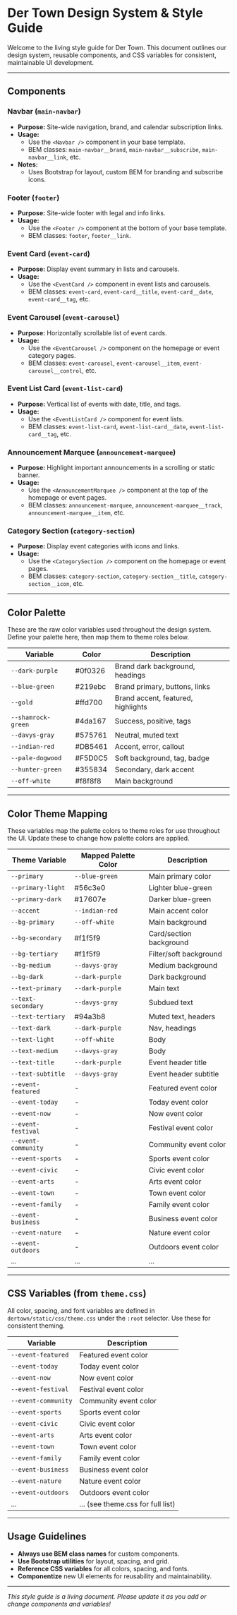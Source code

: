 # Der Town Design System & Style Guide

Welcome to the living style guide for Der Town. This document outlines our design system, reusable components, and CSS variables for consistent, maintainable UI development.

---

## Components

### Navbar (`main-navbar`)

- **Purpose:** Site-wide navigation, brand, and calendar subscription links.
- **Usage:**
  - Use the `<Navbar />` component in your base template.
  - BEM classes: `main-navbar__brand`, `main-navbar__subscribe`, `main-navbar__link`, etc.
- **Notes:**
  - Uses Bootstrap for layout, custom BEM for branding and subscribe icons.

### Footer (`footer`)

- **Purpose:** Site-wide footer with legal and info links.
- **Usage:**
  - Use the `<Footer />` component at the bottom of your base template.
  - BEM classes: `footer`, `footer__link`.

### Event Card (`event-card`)

- **Purpose:** Display event summary in lists and carousels.
- **Usage:**
  - Use the `<EventCard />` component in event lists and carousels.
  - BEM classes: `event-card`, `event-card__title`, `event-card__date`, `event-card__tag`, etc.

### Event Carousel (`event-carousel`)

- **Purpose:** Horizontally scrollable list of event cards.
- **Usage:**
  - Use the `<EventCarousel />` component on the homepage or event category pages.
  - BEM classes: `event-carousel`, `event-carousel__item`, `event-carousel__control`, etc.

### Event List Card (`event-list-card`)

- **Purpose:** Vertical list of events with date, title, and tags.
- **Usage:**
  - Use the `<EventListCard />` component for event lists.
  - BEM classes: `event-list-card`, `event-list-card__date`, `event-list-card__tag`, etc.

### Announcement Marquee (`announcement-marquee`)

- **Purpose:** Highlight important announcements in a scrolling or static banner.
- **Usage:**
  - Use the `<AnnouncementMarquee />` component at the top of the homepage or event pages.
  - BEM classes: `announcement-marquee`, `announcement-marquee__track`, `announcement-marquee__item`, etc.

### Category Section (`category-section`)

- **Purpose:** Display event categories with icons and links.
- **Usage:**
  - Use the `<CategorySection />` component on the homepage or event pages.
  - BEM classes: `category-section`, `category-section__title`, `category-section__icon`, etc.

---

## Color Palette

These are the raw color variables used throughout the design system. Define your palette here, then map them to theme roles below.

| Variable           | Color   | Description                        |
| ------------------ | ------- | ---------------------------------- |
| `--dark-purple`    | #0f0326 | Brand dark background, headings    |
| `--blue-green`     | #219ebc | Brand primary, buttons, links      |
| `--gold`           | #ffd700 | Brand accent, featured, highlights |
| `--shamrock-green` | #4da167 | Success, positive, tags            |
| `--davys-gray`     | #575761 | Neutral, muted text                |
| `--indian-red`     | #DB5461 | Accent, error, callout             |
| `--pale-dogwood`   | #F5D0C5 | Soft background, tag, badge        |
| `--hunter-green`   | #355834 | Secondary, dark accent             |
| `--off-white`      | #f8f8f8 | Main background                    |

---

## Color Theme Mapping

These variables map the palette colors to theme roles for use throughout the UI. Update these to change how palette colors are applied.

| Theme Variable      | Mapped Palette Color | Description             |
| ------------------- | -------------------- | ----------------------- |
| `--primary`         | `--blue-green`       | Main primary color      |
| `--primary-light`   | #56c3e0              | Lighter blue-green      |
| `--primary-dark`    | #17607e              | Darker blue-green       |
| `--accent`          | `--indian-red`       | Main accent color       |
| `--bg-primary`      | `--off-white`        | Main background         |
| `--bg-secondary`    | #f1f5f9              | Card/section background |
| `--bg-tertiary`     | #f1f5f9              | Filter/soft background  |
| `--bg-medium`       | `--davys-gray`       | Medium background       |
| `--bg-dark`         | `--dark-purple`      | Dark background         |
| `--text-primary`    | `--dark-purple`      | Main text               |
| `--text-secondary`  | `--davys-gray`       | Subdued text            |
| `--text-tertiary`   | #94a3b8              | Muted text, headers     |
| `--text-dark`       | `--dark-purple`      | Nav, headings           |
| `--text-light`      | `--off-white`        | Body                    |
| `--text-medium`     | `--davys-gray`       | Body                    |
| `--text-title`      | `--dark-purple`      | Event header title      |
| `--text-subtitle`   | `--davys-gray`       | Event header subtitle   |
| `--event-featured`  | -                    | Featured event color    |
| `--event-today`     | -                    | Today event color       |
| `--event-now`       | -                    | Now event color         |
| `--event-festival`  | -                    | Festival event color    |
| `--event-community` | -                    | Community event color   |
| `--event-sports`    | -                    | Sports event color      |
| `--event-civic`     | -                    | Civic event color       |
| `--event-arts`      | -                    | Arts event color        |
| `--event-town`      | -                    | Town event color        |
| `--event-family`    | -                    | Family event color      |
| `--event-business`  | -                    | Business event color    |
| `--event-nature`    | -                    | Nature event color      |
| `--event-outdoors`  | -                    | Outdoors event color    |
| ...                 | ...                  | ...                     |

---

## CSS Variables (from `theme.css`)

All color, spacing, and font variables are defined in `dertown/static/css/theme.css` under the `:root` selector. Use these for consistent theming.

| Variable            | Description                       |
| ------------------- | --------------------------------- |
| `--event-featured`  | Featured event color              |
| `--event-today`     | Today event color                 |
| `--event-now`       | Now event color                   |
| `--event-festival`  | Festival event color              |
| `--event-community` | Community event color             |
| `--event-sports`    | Sports event color                |
| `--event-civic`     | Civic event color                 |
| `--event-arts`      | Arts event color                  |
| `--event-town`      | Town event color                  |
| `--event-family`    | Family event color                |
| `--event-business`  | Business event color              |
| `--event-nature`    | Nature event color                |
| `--event-outdoors`  | Outdoors event color              |
| ...                 | ... (see theme.css for full list) |

---

## Usage Guidelines

- **Always use BEM class names** for custom components.
- **Use Bootstrap utilities** for layout, spacing, and grid.
- **Reference CSS variables** for all colors, spacing, and fonts.
- **Componentize** new UI elements for reusability and maintainability.

---

_This style guide is a living document. Please update it as you add or change components and variables!_
